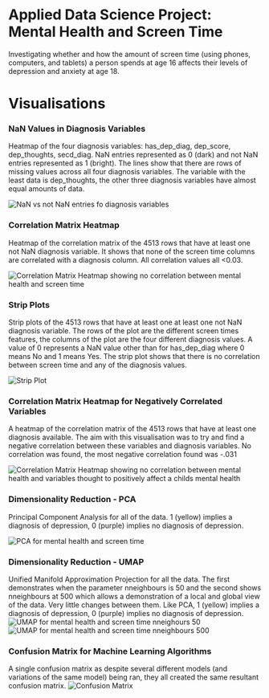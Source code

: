 # Applied Data Science Project: Mental Health and Screen Time
Investigating whether and how the amount of screen time (using phones, computers, and tablets) a person spends at age 16 
affects their levels of depression and anxiety at age 18.

# Visualisations

### NaN Values in Diagnosis Variables
Heatmap of the four diagnosis variables: has_dep_diag, dep_score, dep_thoughts, secd_diag.
NaN entries represented as 0 (dark) and not NaN entries represented as 1 (bright). 
The lines show that there are rows of missing values across all four diagnosis variables. 
The variable with the least data is dep_thoughts, the other three diagnosis variables have almost equal amounts of data.

![NaN vs not NaN entries fo diagnosis variables](https://github.com/phillipSloan/applied-data-science/blob/main/images/nan-diagnosis-heatmap.png?raw=true)

### Correlation Matrix Heatmap
Heatmap of the correlation matrix of the 4513 rows that have at least one not NaN diagnosis variable. 
It shows that none of the screen time columns are correlated with a diagnosis column.
All correlation values all <0.03.

![Correlation Matrix Heatmap showing no correlation between mental health and screen time](https://github.com/phillipSloan/applied-data-science/blob/main/images/correlation-matrix-heatmap.png?raw=true)

### Strip Plots
Strip plots of the 4513 rows that have at least one at least one not NaN diagnosis variable. 
The rows of the plot are the different screen times features, the columns of the plot are the four different diagnosis values. 
A value of 0 represents a NaN value other than for has_dep_diag where 0 means No and 1 means Yes. 
The strip plot shows that there is no correlation between screen time and any of the diagnosis values.

![Strip Plot](https://github.com/phillipSloan/applied-data-science/blob/main/images/strip-plot-no-nan-diag.png?raw=true)

### Correlation Matrix Heatmap for Negatively Correlated Variables
A heatmap of the correlation matrix of the 4513 rows that have at least one diagnosis available.
The aim with this visualisation was to try and find a negative correlation between these variables and diagnosis variables. No correlation was found, the most negative correlation found was -.031

![Correlation Matrix Heatmap showing no correlation between mental health and variables thought to positively affect a childs mental health](https://github.com/phillipSloan/applied-data-science/blob/main/images/neg-correlation-matrix.png?raw=true)

### Dimensionality Reduction - PCA
Principal Component Analysis for all of the data. 1 (yellow) implies a diagnosis of depression, 0 (purple) implies no diagnosis of depression.

![PCA for mental health and screen time](https://github.com/phillipSloan/applied-data-science/blob/main/images/PCA.png?raw=true)

### Dimensionality Reduction - UMAP
Unified Manifold Approximation Projection for all the data. The first demonstrates when the parameter nneighbours is 50 and the second shows nneighbours at 500 which allows a demonstration of a local and global view of the data. Very little changes between them. Like PCA, 1 (yellow) implies a diagnosis of depression, 0 (purple) implies no diagnosis of depression.
![UMAP for mental health and screen time nneighours 50](https://github.com/phillipSloan/applied-data-science/blob/main/images/UMAP-50.png?raw=true)
![UMAP for mental health and screen time nneighbours 500](https://github.com/phillipSloan/applied-data-science/blob/main/images/UMAP-500.png?raw=true)

### Confusion Matrix for Machine Learning Algorithms
A single confusion matrix as despite several different models (and variations of the same model) being ran, they all created the same resultant confusion matrix.
![Confusion Matrix](https://github.com/phillipSloan/applied-data-science/blob/main/images/Confusion%20Matrix.png?raw=true)
